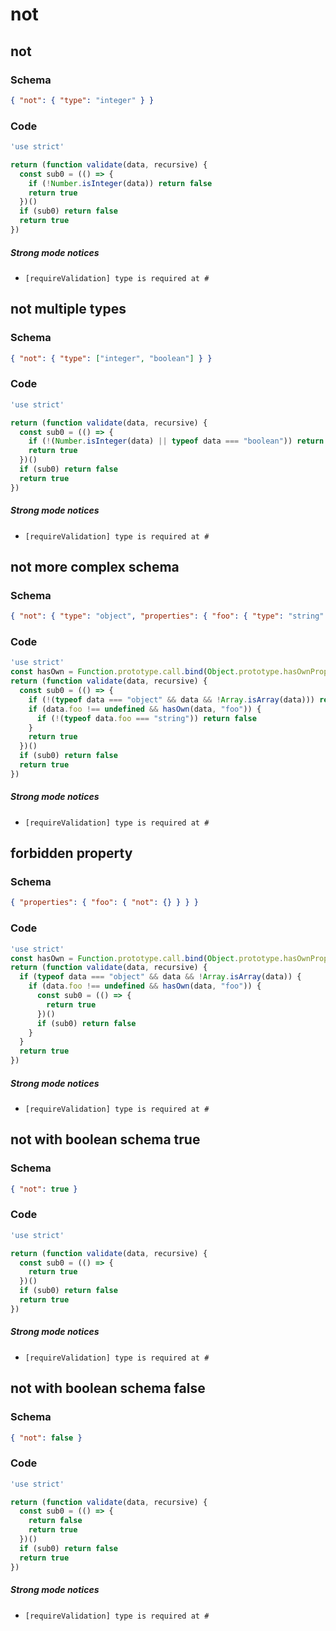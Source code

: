 # not

## not

### Schema

```json
{ "not": { "type": "integer" } }
```

### Code

```js
'use strict'

return (function validate(data, recursive) {
  const sub0 = (() => {
    if (!Number.isInteger(data)) return false
    return true
  })()
  if (sub0) return false
  return true
})
```

##### Strong mode notices

 * `[requireValidation] type is required at #`


## not multiple types

### Schema

```json
{ "not": { "type": ["integer", "boolean"] } }
```

### Code

```js
'use strict'

return (function validate(data, recursive) {
  const sub0 = (() => {
    if (!(Number.isInteger(data) || typeof data === "boolean")) return false
    return true
  })()
  if (sub0) return false
  return true
})
```

##### Strong mode notices

 * `[requireValidation] type is required at #`


## not more complex schema

### Schema

```json
{ "not": { "type": "object", "properties": { "foo": { "type": "string" } } } }
```

### Code

```js
'use strict'
const hasOwn = Function.prototype.call.bind(Object.prototype.hasOwnProperty);
return (function validate(data, recursive) {
  const sub0 = (() => {
    if (!(typeof data === "object" && data && !Array.isArray(data))) return false
    if (data.foo !== undefined && hasOwn(data, "foo")) {
      if (!(typeof data.foo === "string")) return false
    }
    return true
  })()
  if (sub0) return false
  return true
})
```

##### Strong mode notices

 * `[requireValidation] type is required at #`


## forbidden property

### Schema

```json
{ "properties": { "foo": { "not": {} } } }
```

### Code

```js
'use strict'
const hasOwn = Function.prototype.call.bind(Object.prototype.hasOwnProperty);
return (function validate(data, recursive) {
  if (typeof data === "object" && data && !Array.isArray(data)) {
    if (data.foo !== undefined && hasOwn(data, "foo")) {
      const sub0 = (() => {
        return true
      })()
      if (sub0) return false
    }
  }
  return true
})
```

##### Strong mode notices

 * `[requireValidation] type is required at #`


## not with boolean schema true

### Schema

```json
{ "not": true }
```

### Code

```js
'use strict'

return (function validate(data, recursive) {
  const sub0 = (() => {
    return true
  })()
  if (sub0) return false
  return true
})
```

##### Strong mode notices

 * `[requireValidation] type is required at #`


## not with boolean schema false

### Schema

```json
{ "not": false }
```

### Code

```js
'use strict'

return (function validate(data, recursive) {
  const sub0 = (() => {
    return false
    return true
  })()
  if (sub0) return false
  return true
})
```

##### Strong mode notices

 * `[requireValidation] type is required at #`

